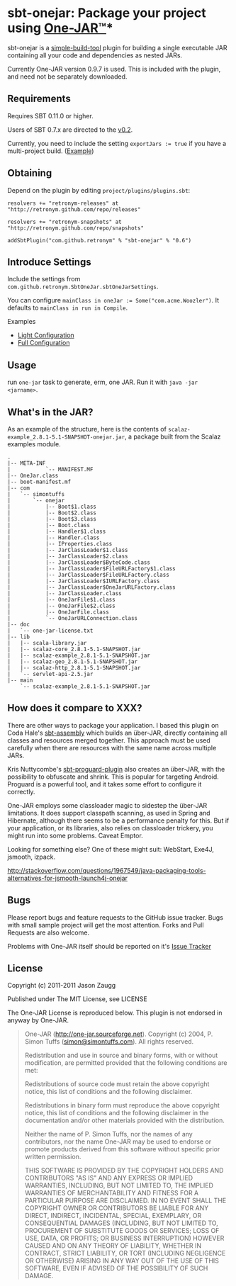 # sbt-onejar: Package your project using [One-JAR™](http://one-jar.sourceforge.net)*

sbt-onejar is a [simple-build-tool](http://github.com/harrah/xsbt/wiki)
plugin for building a single executable JAR containing all your code and dependencies
as nested JARs.

Currently One-JAR version 0.9.7 is used. This is included with the plugin, and need not be separately downloaded.

## Requirements

Requires SBT 0.11.0 or higher.

Users of SBT 0.7.x are directed to the [v0.2](https://github.com/retronym/sbt-onejar/tree/0.2).

Currently, you need to include the setting `exportJars := true` if you have a multi-project build. ([Example](https://github.com/retronym/sbt-onejar/blob/master/src/sbt-test/one-jar/multi/project/build.scala#L7))

## Obtaining

Depend on the plugin by editing
`project/plugins/plugins.sbt`:

```
resolvers += "retronym-releases" at "http://retronym.github.com/repo/releases"

resolvers += "retronym-snapshots" at "http://retronym.github.com/repo/snapshots"

addSbtPlugin("com.github.retronym" % "sbt-onejar" % "0.6")
```

## Introduce Settings

Include the settings from `com.github.retronym.SbtOneJar.sbtOneJarSettings`.

You can configure `mainClass in oneJar := Some("com.acme.Woozler")`. It defaults to `mainClass in run in Compile`.

Examples

* [Light Configuration](https://github.com/retronym/sbt-onejar/blob/master/src/sbt-test/one-jar/basic/build.sbt#L1)
* [Full Configuration](https://github.com/retronym/sbt-onejar/blob/master/src/sbt-test/one-jar/multi/project/build.scala#L15)

## Usage

run `one-jar` task to generate, erm, one JAR. Run it with `java -jar <jarname>`.

## What's in the JAR?

As an example of the structure, here is the contents of `scalaz-example_2.8.1-5.1-SNAPSHOT-onejar.jar`, a package built
from the Scalaz examples module.

    .
    |-- META-INF
    |           `-- MANIFEST.MF
    |-- OneJar.class
    |-- boot-manifest.mf
    |-- com
    |   `-- simontuffs
    |       `-- onejar
    |           |-- Boot$1.class
    |           |-- Boot$2.class
    |           |-- Boot$3.class
    |           |-- Boot.class
    |           |-- Handler$1.class
    |           |-- Handler.class
    |           |-- IProperties.class
    |           |-- JarClassLoader$1.class
    |           |-- JarClassLoader$2.class
    |           |-- JarClassLoader$ByteCode.class
    |           |-- JarClassLoader$FileURLFactory$1.class
    |           |-- JarClassLoader$FileURLFactory.class
    |           |-- JarClassLoader$IURLFactory.class
    |           |-- JarClassLoader$OneJarURLFactory.class
    |           |-- JarClassLoader.class
    |           |-- OneJarFile$1.class
    |           |-- OneJarFile$2.class
    |           |-- OneJarFile.class
    |           `-- OneJarURLConnection.class
    |-- doc
    |   `-- one-jar-license.txt
    |-- lib
    |   |-- scala-library.jar
    |   |-- scalaz-core_2.8.1-5.1-SNAPSHOT.jar
    |   |-- scalaz-example_2.8.1-5.1-SNAPSHOT.jar
    |   |-- scalaz-geo_2.8.1-5.1-SNAPSHOT.jar
    |   |-- scalaz-http_2.8.1-5.1-SNAPSHOT.jar
    |   `-- servlet-api-2.5.jar
    |-- main
        `-- scalaz-example_2.8.1-5.1-SNAPSHOT.jar

## How does it compare to XXX?

There are other ways to package your application. I based this plugin on Coda Hale's
[sbt-assembly](https://github.com/codahale/assembly-sbt) which builds an über-JAR, directly containing
all classes and resources merged together. This approach must be used carefully
when there are resources with the same name across multiple JARs.

Kris Nuttycombe's [sbt-proguard-plugin](http:github.com/nuttycom/sbt-proguard-plugin) also creates an über-JAR, with the
possibility to obfuscate and shrink. This is popular for targeting Android. Proguard is a powerful tool, and it
takes some effort to configure it correctly.

One-JAR employs some classloader magic to sidestep the über-JAR limitations. It does support
classpath scanning, as used in Spring and Hibernate, although there seems to be a performance penalty for this. But
if your application, or its libraries, also relies on classloader trickery, you might run into some problems. Caveat Emptor.

Looking for something else? One of these might suit: WebStart, Exe4J, jsmooth, izpack.

http://stackoverflow.com/questions/1967549/java-packaging-tools-alternatives-for-jsmooth-launch4j-onejar

## Bugs

Please report bugs and feature requests to the GitHub issue tracker. Bugs with small sample project will get the most
attention. Forks and Pull Requests are also welcome.

Problems with One-JAR itself should be reported on it's [Issue Tracker](http://sourceforge.net/tracker/?group_id=111153)

## License

Copyright (c) 2011-2011 Jason Zaugg

Published under The MIT License, see LICENSE

The One-JAR License is reproduced below. This plugin is not endorsed in anyway by One-JAR.

>One-JAR (http://one-jar.sourceforge.net).  Copyright (c) 2004,
>P. Simon Tuffs (simon@simontuffs.com).  	All rights reserved.
>
>Redistribution and use in source and binary forms, with or without
>modification, are permitted provided that the following conditions are met:
>
>Redistributions of source code must retain the above copyright notice, this
>list of conditions and the following disclaimer.
>
>Redistributions in binary form must reproduce the above copyright notice,
>this list of conditions and the following disclaimer in the documentation
>and/or other materials provided with the distribution.
>
>Neither the name of P. Simon Tuffs, nor the names of any contributors,
>nor the name One-JAR may be used to endorse or promote products derived
>from this software without specific prior written permission.
>
>THIS SOFTWARE IS PROVIDED BY THE COPYRIGHT HOLDERS AND CONTRIBUTORS "AS IS"
>AND ANY EXPRESS OR IMPLIED WARRANTIES, INCLUDING, BUT NOT LIMITED TO, THE
>IMPLIED WARRANTIES OF MERCHANTABILITY AND FITNESS FOR A PARTICULAR PURPOSE
>ARE DISCLAIMED. IN NO EVENT SHALL THE COPYRIGHT OWNER OR CONTRIBUTORS BE
>LIABLE FOR ANY DIRECT, INDIRECT, INCIDENTAL, SPECIAL, EXEMPLARY, OR
>CONSEQUENTIAL DAMAGES (INCLUDING, BUT NOT LIMITED TO, PROCUREMENT OF
>SUBSTITUTE GOODS OR SERVICES; LOSS OF USE, DATA, OR PROFITS; OR BUSINESS
>INTERRUPTION) HOWEVER CAUSED AND ON ANY THEORY OF LIABILITY, WHETHER IN
>CONTRACT, STRICT LIABILITY, OR TORT (INCLUDING NEGLIGENCE OR OTHERWISE)
>ARISING IN ANY WAY OUT OF THE USE OF THIS SOFTWARE, EVEN IF ADVISED OF THE
>POSSIBILITY OF SUCH DAMAGE.